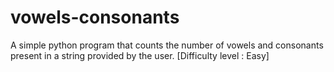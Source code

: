 # vowels-consonants
A simple python program that counts the number of vowels and consonants present in a string provided by the user.  [Difficulty level : Easy]
